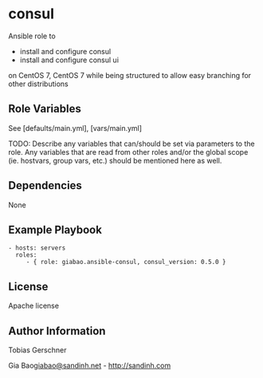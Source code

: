 consul
=========

Ansible role to 

- install and configure consul
- install and configure consul ui

on CentOS 7, CentOS 7 while being structured to allow easy branching for other distributions

Role Variables
--------------

See [defaults/main.yml], [vars/main.yml]

TODO: Describe any variables that can/should be set via parameters to the role. Any variables that are read from other roles and/or the global scope (ie. hostvars, group vars, etc.) should be mentioned here as well.

Dependencies
------------

None

Example Playbook
----------------

    - hosts: servers
      roles:
         - { role: giabao.ansible-consul, consul_version: 0.5.0 }

License
-------

Apache license

Author Information
------------------

Tobias Gerschner

Gia Bao<giabao@sandinh.net> - http://sandinh.com
